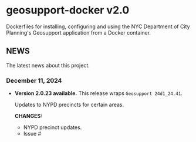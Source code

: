 # geosupport-docker v2.0

Dockerfiles for installing, configuring and using the NYC Department of City Planning's Geosupport application from a Docker container.

## NEWS

The latest news about this project.

### December 11, 2024

* **Version 2.0.23 available.** This release wraps `Geosupport 24d1_24.41`.

  Updates to NYPD precincts for certain areas.

  **CHANGES:**

  * NYPD precinct updates.
  * Issue #

